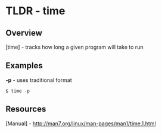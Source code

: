 TLDR - time
==========

Overview
--------

[time] - tracks how long a given program will take to run

Examples
--------

**-p** - uses traditional format

	$ time -p

Resources
---------

[Manual] - http://man7.org/linux/man-pages/man1/time.1.html